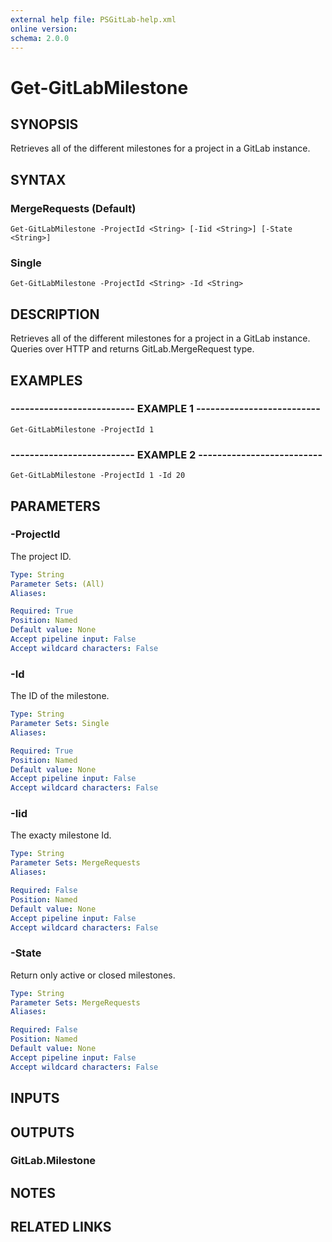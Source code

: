 ```yaml
---
external help file: PSGitLab-help.xml
online version: 
schema: 2.0.0
---
```


# Get-GitLabMilestone

## SYNOPSIS
Retrieves all of the different milestones for a project in a GitLab instance.

## SYNTAX

### MergeRequests (Default)
```
Get-GitLabMilestone -ProjectId <String> [-Iid <String>] [-State <String>]
```

### Single
```
Get-GitLabMilestone -ProjectId <String> -Id <String>
```

## DESCRIPTION
Retrieves all of the different milestones for a project in a GitLab instance.
Queries over HTTP and returns GitLab.MergeRequest type.

## EXAMPLES

### -------------------------- EXAMPLE 1 --------------------------
```
Get-GitLabMilestone -ProjectId 1
```

### -------------------------- EXAMPLE 2 --------------------------
```
Get-GitLabMilestone -ProjectId 1 -Id 20
```

## PARAMETERS

### -ProjectId
The project ID.

```yaml
Type: String
Parameter Sets: (All)
Aliases: 

Required: True
Position: Named
Default value: None
Accept pipeline input: False
Accept wildcard characters: False
```

### -Id
The ID of the milestone.

```yaml
Type: String
Parameter Sets: Single
Aliases: 

Required: True
Position: Named
Default value: None
Accept pipeline input: False
Accept wildcard characters: False
```

### -Iid
The exacty milestone Id.

```yaml
Type: String
Parameter Sets: MergeRequests
Aliases: 

Required: False
Position: Named
Default value: None
Accept pipeline input: False
Accept wildcard characters: False
```

### -State
Return only active or closed milestones.

```yaml
Type: String
Parameter Sets: MergeRequests
Aliases: 

Required: False
Position: Named
Default value: None
Accept pipeline input: False
Accept wildcard characters: False
```

## INPUTS

## OUTPUTS

### GitLab.Milestone

## NOTES

## RELATED LINKS

